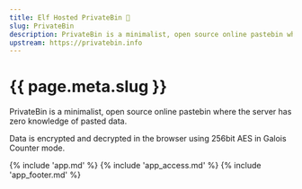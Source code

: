 ```yaml
---
title: Elf Hosted PrivateBin 🧝
slug: PrivateBin
description: PrivateBin is a minimalist, open source online pastebin where the server has zero knowledge of pasted data. Data is encrypted and decrypted in the browser using 256bit AES in Galois Counter mode.
upstream: https://privatebin.info
---
```


# {{ page.meta.slug }}

PrivateBin is a minimalist, open source online pastebin where the server has zero knowledge of pasted data.

Data is encrypted and decrypted in the browser using 256bit AES in Galois Counter mode.

{% include 'app.md' %}
{% include 'app_access.md' %}
{% include 'app_footer.md' %}